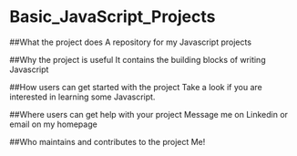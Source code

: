 # Basic_JavaScript_Projects
##What the project does
A repository for my Javascript projects

##Why the project is useful
It contains the building blocks of writing Javascript

##How users can get started with the project
Take a look if you are interested in learning some Javascript.

##Where users can get help with your project
Message me on Linkedin or email on my homepage

##Who maintains and contributes to the project
Me!
